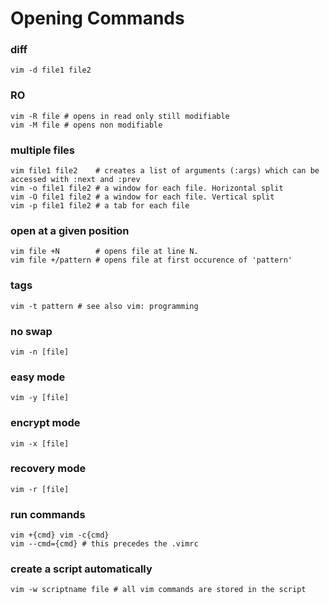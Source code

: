 # Opening Commands

### diff

    vim -d file1 file2

### RO

    vim -R file # opens in read only still modifiable
    vim -M file # opens non modifiable

### multiple files

    vim file1 file2    # creates a list of arguments (:args) which can be accessed with :next and :prev
    vim -o file1 file2 # a window for each file. Horizontal split
    vim -O file1 file2 # a window for each file. Vertical split
    vim -p file1 file2 # a tab for each file

### open at a given position

    vim file +N        # opens file at line N.
    vim file +/pattern # opens file at first occurence of 'pattern'

### tags

    vim -t pattern # see also vim: programming

### no swap

    vim -n [file]

### easy mode

    vim -y [file]

### encrypt mode

    vim -x [file]

### recovery mode

    vim -r [file]

### run commands

    vim +{cmd} vim -c{cmd}
    vim --cmd={cmd} # this precedes the .vimrc

### create a script automatically

    vim -w scriptname file # all vim commands are stored in the script
